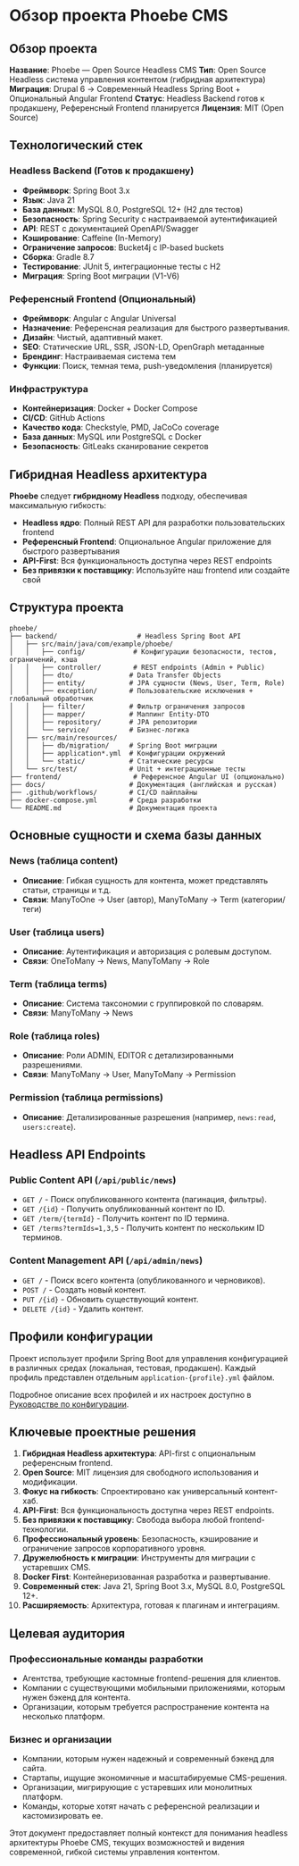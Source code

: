 # Обзор проекта Phoebe CMS

## Обзор проекта
**Название**: Phoebe — Open Source Headless CMS
**Тип**: Open Source Headless система управления контентом (гибридная архитектура)
**Миграция**: Drupal 6 → Современный Headless Spring Boot + Опциональный Angular Frontend
**Статус**: Headless Backend готов к продакшену, Референсный Frontend планируется
**Лицензия**: MIT (Open Source)

## Технологический стек

### Headless Backend (Готов к продакшену)
- **Фреймворк**: Spring Boot 3.x
- **Язык**: Java 21
- **База данных**: MySQL 8.0, PostgreSQL 12+ (H2 для тестов)
- **Безопасность**: Spring Security с настраиваемой аутентификацией
- **API**: REST с документацией OpenAPI/Swagger
- **Кэширование**: Caffeine (In-Memory)
- **Ограничение запросов**: Bucket4j с IP-based buckets
- **Сборка**: Gradle 8.7
- **Тестирование**: JUnit 5, интеграционные тесты с H2
- **Миграция**: Spring Boot миграции (V1-V6)

### Референсный Frontend (Опциональный)
- **Фреймворк**: Angular с Angular Universal
- **Назначение**: Референсная реализация для быстрого развертывания.
- **Дизайн**: Чистый, адаптивный макет.
- **SEO**: Статические URL, SSR, JSON-LD, OpenGraph метаданные
- **Брендинг**: Настраиваемая система тем
- **Функции**: Поиск, темная тема, push-уведомления (планируется)

### Инфраструктура
- **Контейнеризация**: Docker + Docker Compose
- **CI/CD**: GitHub Actions
- **Качество кода**: Checkstyle, PMD, JaCoCo coverage
- **База данных**: MySQL или PostgreSQL с Docker
- **Безопасность**: GitLeaks сканирование секретов

## Гибридная Headless архитектура

**Phoebe** следует **гибридному Headless** подходу, обеспечивая максимальную гибкость:

- **Headless ядро**: Полный REST API для разработки пользовательских frontend
- **Референсный Frontend**: Опциональное Angular приложение для быстрого развертывания
- **API-First**: Вся функциональность доступна через REST endpoints
- **Без привязки к поставщику**: Используйте наш frontend или создайте свой

## Структура проекта
```
phoebe/
├── backend/                    # Headless Spring Boot API
│   ├── src/main/java/com/example/phoebe/
│   │   ├── config/            # Конфигурации безопасности, тестов, ограничений, кэша
│   │   ├── controller/        # REST endpoints (Admin + Public)
│   │   ├── dto/              # Data Transfer Objects
│   │   ├── entity/           # JPA сущности (News, User, Term, Role)
│   │   ├── exception/        # Пользовательские исключения + глобальный обработчик
│   │   ├── filter/           # Фильтр ограничения запросов
│   │   ├── mapper/           # Маппинг Entity-DTO
│   │   ├── repository/       # JPA репозитории
│   │   └── service/          # Бизнес-логика
│   ├── src/main/resources/
│   │   ├── db/migration/     # Spring Boot миграции
│   │   ├── application*.yml  # Конфигурации окружений
│   │   └── static/           # Статические ресурсы
│   └── src/test/             # Unit + интеграционные тесты
├── frontend/                  # Референсное Angular UI (опционально)
├── docs/                     # Документация (английская и русская)
├── .github/workflows/        # CI/CD пайплайны
├── docker-compose.yml        # Среда разработки
└── README.md                 # Документация проекта
```

## Основные сущности и схема базы данных

### News (таблица content)
- **Описание**: Гибкая сущность для контента, может представлять статьи, страницы и т.д.
- **Связи**: ManyToOne → User (автор), ManyToMany → Term (категории/теги)

### User (таблица users)
- **Описание**: Аутентификация и авторизация с ролевым доступом.
- **Связи**: OneToMany → News, ManyToMany → Role

### Term (таблица terms)
- **Описание**: Система таксономии с группировкой по словарям.
- **Связи**: ManyToMany → News

### Role (таблица roles)
- **Описание**: Роли ADMIN, EDITOR с детализированными разрешениями.
- **Связи**: ManyToMany → User, ManyToMany → Permission

### Permission (таблица permissions)
- **Описание**: Детализированные разрешения (например, `news:read`, `users:create`).

## Headless API Endpoints

### Public Content API (`/api/public/news`)
- `GET /` - Поиск опубликованного контента (пагинация, фильтры).
- `GET /{id}` - Получить опубликованный контент по ID.
- `GET /term/{termId}` - Получить контент по ID термина.
- `GET /terms?termIds=1,3,5` - Получить контент по нескольким ID терминов.

### Content Management API (`/api/admin/news`)
- `GET /` - Поиск всего контента (опубликованного и черновиков).
- `POST /` - Создать новый контент.
- `PUT /{id}` - Обновить существующий контент.
- `DELETE /{id}` - Удалить контент.

## Профили конфигурации

Проект использует профили Spring Boot для управления конфигурацией в различных средах (локальная,
тестовая, продакшен). Каждый профиль представлен отдельным `application-{profile}.yml` файлом.

Подробное описание всех профилей и их настроек доступно в [Руководстве по конфигурации](CONFIG_GUIDE_RU.md).

## Ключевые проектные решения

1. **Гибридная Headless архитектура**: API-first с опциональным референсным frontend.
2. **Open Source**: MIT лицензия для свободного использования и модификации.
3. **Фокус на гибкость**: Спроектировано как универсальный контент-хаб.
4. **API-First**: Вся функциональность доступна через REST endpoints.
5. **Без привязки к поставщику**: Свобода выбора любой frontend-технологии.
6. **Профессиональный уровень**: Безопасность, кэширование и ограничение запросов корпоративного уровня.
7. **Дружелюбность к миграции**: Инструменты для миграции с устаревших CMS.
8. **Docker First**: Контейнеризованная разработка и развертывание.
9. **Современный стек**: Java 21, Spring Boot 3.x, MySQL 8.0, PostgreSQL 12+.
10. **Расширяемость**: Архитектура, готовая к плагинам и интеграциям.

## Целевая аудитория

### Профессиональные команды разработки
- Агентства, требующие кастомные frontend-решения для клиентов.
- Компании с существующими мобильными приложениями, которым нужен бэкенд для контента.
- Организации, которым требуется распространение контента на несколько платформ.

### Бизнес и организации
- Компании, которым нужен надежный и современный бэкенд для сайта.
- Стартапы, ищущие экономичные и масштабируемые CMS-решения.
- Организации, мигрирующие с устаревших или монолитных платформ.
- Команды, которые хотят начать с референсной реализации и кастомизировать ее.

Этот документ предоставляет полный контекст для понимания headless архитектуры Phoebe CMS, текущих возможностей и видения современной, гибкой системы управления контентом.